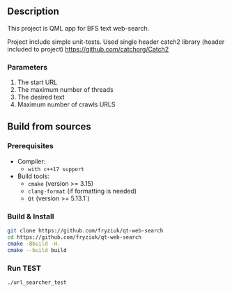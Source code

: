 
## Description
This project is QML app for BFS text web-search.

Project include simple unit-tests. 
Used single header catch2 library (header included to project)
https://github.com/catchorg/Catch2

### Parameters
1. The start URL
2. The maximum number of threads
3. The desired text
4. Maximum number of crawls URLS

## Build from sources

### Prerequisites


* Compiler:
  - `with c++17 support`
* Build tools:
  - `cmake` (version >= 3.15)
  - `clang-format` (if formatting is needed)
  - `Qt` (version >= 5.13.1`)

### Build & Install

```bash
git clone https://github.com/fryziuk/qt-web-search
cd https://github.com/fryziuk/qt-web-search
cmake -Bbuild -H.
cmake --build build
```

### Run TEST
```bash
./url_searcher_test
```



